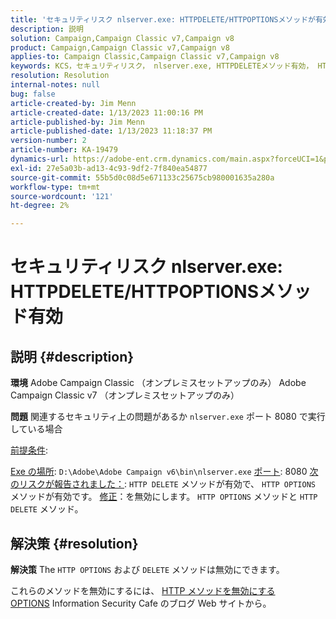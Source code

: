 ```yaml
---
title: 'セキュリティリスク nlserver.exe: HTTPDELETE/HTTPOPTIONSメソッドが有効'
description: 説明
solution: Campaign,Campaign Classic v7,Campaign v8
product: Campaign,Campaign Classic v7,Campaign v8
applies-to: Campaign Classic,Campaign Classic v7,Campaign v8
keywords: KCS，セキュリティリスク， nlserver.exe, HTTPDELETEメソッド有効， HTTPOPTIONSメソッド有効， FAQ, ACC, Adobe Campaign Classic, Adobe Campaign Classic v7
resolution: Resolution
internal-notes: null
bug: false
article-created-by: Jim Menn
article-created-date: 1/13/2023 11:00:16 PM
article-published-by: Jim Menn
article-published-date: 1/13/2023 11:18:37 PM
version-number: 2
article-number: KA-19479
dynamics-url: https://adobe-ent.crm.dynamics.com/main.aspx?forceUCI=1&pagetype=entityrecord&etn=knowledgearticle&id=c276e805-9693-ed11-aad1-6045bd0065f9
exl-id: 27e5a03b-ad13-4c93-9df2-7f840ea54877
source-git-commit: 55b5d0c08d5e671133c25675cb980001635a280a
workflow-type: tm+mt
source-wordcount: '121'
ht-degree: 2%

---
```


# セキュリティリスク nlserver.exe: HTTPDELETE/HTTPOPTIONSメソッド有効

## 説明 {#description}


<b>環境</b>
Adobe Campaign Classic （オンプレミスセットアップのみ） Adobe Campaign Classic v7 （オンプレミスセットアップのみ）

<b>問題</b>
関連するセキュリティ上の問題があるか `nlserver.exe` ポート 8080 で実行している場合

<u>前提条件</u>:

<u>Exe の場所</u>: `D:\Adobe\Adobe Campaign v6\bin\nlserver.exe`
<u>ポート</u>: 8080
<u>次のリスクが報告されました：</u>: `HTTP DELETE` メソッドが有効で、 `HTTP OPTIONS` メソッドが有効です。
<u>修正</u>：を無効にします。 `HTTP OPTIONS` メソッドと `HTTP DELETE` メソッド。


## 解決策 {#resolution}


<b>解決策</b>
The `HTTP OPTIONS` および `DELETE` メソッドは無効にできます。

これらのメソッドを無効にするには、 [HTTP メソッドを無効にするOPTIONS](https://protonts.wordpress.com/2013/08/15/how-to-disable-http-options-method/) Information Security Cafe のブログ Web サイトから。
